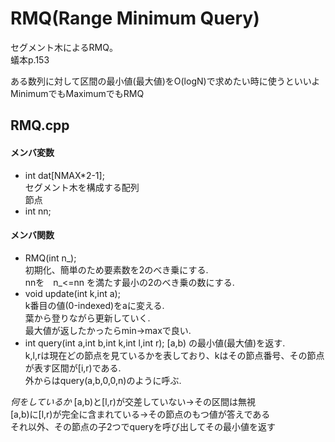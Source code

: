 # RMQ(Range Minimum Query)

セグメント木によるRMQ。    
蟻本p.153  

ある数列に対して区間の最小値(最大値)をO(logN)で求めたい時に使うといいよ  
MinimumでもMaximumでもRMQ  

## RMQ.cpp
#### メンバ変数
* int dat[NMAX*2-1];  
セグメント木を構成する配列  
節点
* int nn;  
#### メンバ関数    
* RMQ(int n_);  
初期化、簡単のため要素数を2のべき乗にする.  
nnを　n_<=nn を満たす最小の2のべき乗の数にする.  
* void update(int k,int a);  
k番目の値(0-indexed)をaに変える.    
葉から登りながら更新していく.  
最大値が返したかったらmin→maxで良い.
* int query(int a,int b,int k,int l,int r);
[a,b) の最小値(最大値)を返す.  
k,l,rは現在どの節点を見ているかを表しており、kはその節点番号、その節点が表す区間が[i,r)である.  
外からはquery(a,b,0,0,n)のように呼ぶ.  

*何をしているか*
[a,b)と[l,r)が交差していない→その区間は無視  
[a,b)に[l,r)が完全に含まれている→その節点のもつ値が答えである  
それ以外、その節点の子2つでqueryを呼び出してその最小値を返す  
